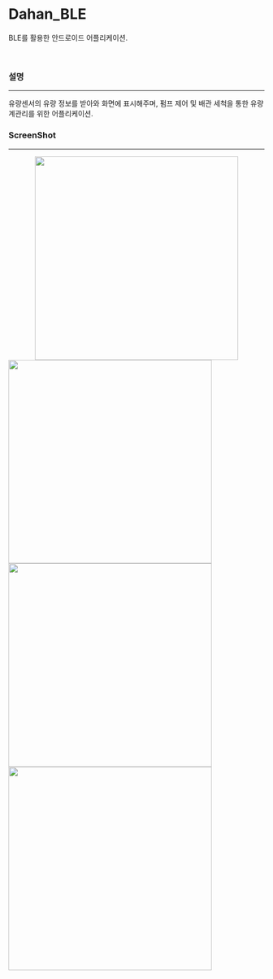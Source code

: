 # Dahan_BLE
BLE를 활용한 안드로이드 어플리케이션.

<br />

### 설명
-----
유량센서의 유량 정보를 받아와 화면에 표시해주며, 펌프 제어 및 배관 세척을 통한 유량계관리를 위한 어플리케이션.

### ScreenShot
-----
<center><img src="/img/1.jpg" width="400"></center>
<img src="/img/2.jpg" width="400">
<img src="/img/3.jpg" width="400">
<img src="/img/4.jpg" width="400">




